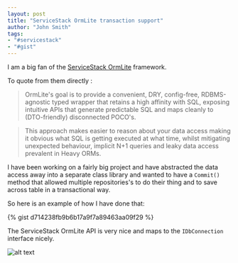 ```yaml
---
layout: post
title: "ServiceStack OrmLite transaction support"
author: "John Smith"
tags:
- "#servicestack"
- "#gist"
---
```


I am a big fan of the [ServiceStack OrmLite](https://github.com/ServiceStack/ServiceStack.OrmLite) framework. 

To quote from them directly :

>OrmLite's goal is to provide a convenient, DRY, config-free, RDBMS-agnostic typed wrapper that retains a high affinity with SQL, exposing intuitive APIs that generate predictable SQL and maps cleanly to (DTO-friendly) disconnected POCO's. 

>This approach makes easier to reason about your data access making it obvious what SQL is getting executed at what time, whilst mitigating unexpected behaviour, implicit N+1 queries and leaky data access prevalent in Heavy ORMs.

I have  been working on a fairly big project and have abstracted the data access away into a separate class library and wanted to have a `Commit()` method that allowed multiple repositories's to do their thing and to save across table in a transactional way.

So here is an example of how I have done that:

{% gist d714238fb9b6b17a9f7a89463aa09f29 %}

The ServiceStack OrmLite API is very nice and maps to the `IDbConnection`   interface nicely.

![alt text](https://raw.githubusercontent.com/ServiceStack/Assets/master/img/ormlite/OrmLiteApi.png "ServiceStack OrmLite Interface Image")





